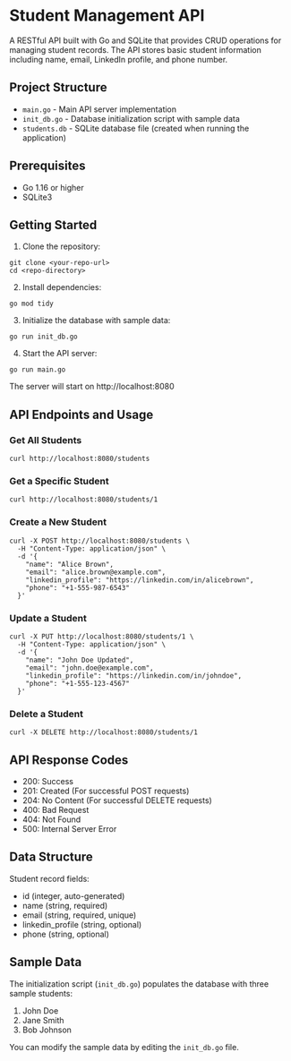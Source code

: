 # Student Management API

A RESTful API built with Go and SQLite that provides CRUD operations for managing student records. The API stores basic student information including name, email, LinkedIn profile, and phone number.

## Project Structure

- `main.go` - Main API server implementation
- `init_db.go` - Database initialization script with sample data
- `students.db` - SQLite database file (created when running the application)

## Prerequisites

- Go 1.16 or higher
- SQLite3

## Getting Started

1. Clone the repository:
``` 
git clone <your-repo-url>
cd <repo-directory>
```

2. Install dependencies:
``` 
go mod tidy
```

3. Initialize the database with sample data:
``` 
go run init_db.go
```

4. Start the API server:
``` 
go run main.go
```

The server will start on http://localhost:8080

## API Endpoints and Usage

### Get All Students
``` 
curl http://localhost:8080/students
```

### Get a Specific Student
``` 
curl http://localhost:8080/students/1
```

### Create a New Student
``` 
curl -X POST http://localhost:8080/students \
  -H "Content-Type: application/json" \
  -d '{
    "name": "Alice Brown",
    "email": "alice.brown@example.com",
    "linkedin_profile": "https://linkedin.com/in/alicebrown",
    "phone": "+1-555-987-6543"
  }'
```

### Update a Student
``` 
curl -X PUT http://localhost:8080/students/1 \
  -H "Content-Type: application/json" \
  -d '{
    "name": "John Doe Updated",
    "email": "john.doe@example.com",
    "linkedin_profile": "https://linkedin.com/in/johndoe",
    "phone": "+1-555-123-4567"
  }'
```

### Delete a Student
``` 
curl -X DELETE http://localhost:8080/students/1
```

## API Response Codes

- 200: Success
- 201: Created (For successful POST requests)
- 204: No Content (For successful DELETE requests)
- 400: Bad Request
- 404: Not Found
- 500: Internal Server Error

## Data Structure

Student record fields:
- id (integer, auto-generated)
- name (string, required)
- email (string, required, unique)
- linkedin_profile (string, optional)
- phone (string, optional)

## Sample Data

The initialization script (`init_db.go`) populates the database with three sample students:
1. John Doe
2. Jane Smith
3. Bob Johnson

You can modify the sample data by editing the `init_db.go` file.
